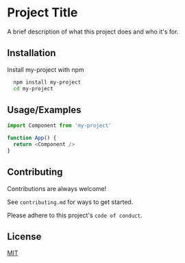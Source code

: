 # Project Title

A brief description of what this project does and who it's for.

## Installation

Install my-project with npm

```bash
  npm install my-project
  cd my-project
```

## Usage/Examples

```javascript
import Component from 'my-project'

function App() {
  return <Component />
}
```

## Contributing

Contributions are always welcome!

See `contributing.md` for ways to get started.

Please adhere to this project's `code of conduct`.

## License

[MIT](https://choosealicense.com/licenses/mit/)
